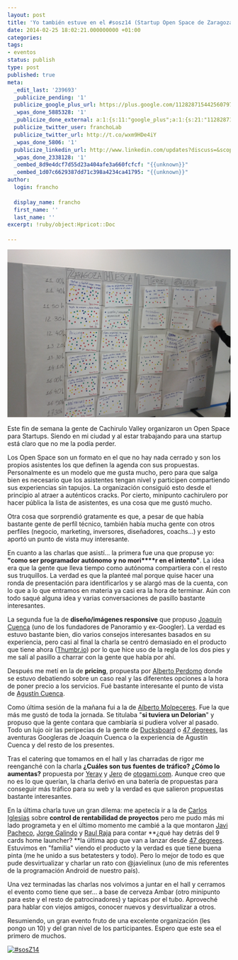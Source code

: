 ```yaml
---
layout: post
title: 'Yo también estuve en el #sosz14 (Startup Open Space de Zaragoza)'
date: 2014-02-25 18:02:21.000000000 +01:00
categories:
tags:
- eventos
status: publish
type: post
published: true
meta:
  _edit_last: '239693'
  _publicize_pending: '1'
  publicize_google_plus_url: https://plus.google.com/112828715442560797065/posts/WH6Eyfbfpze
  _wpas_done_5885328: '1'
  _publicize_done_external: a:1:{s:11:"google_plus";a:1:{s:21:"112828715442560797065";b:1;}}
  publicize_twitter_user: franchoLab
  publicize_twitter_url: http://t.co/wxm9HDe4iY
  _wpas_done_5806: '1'
  publicize_linkedin_url: http://www.linkedin.com/updates?discuss=&scope=48905255&stype=M&topic=5844124044924198912&type=U&a=OhkL
  _wpas_done_2338128: '1'
  _oembed_8d9e4dcf7d55d23a404afe3a660fcfcf: "{{unknown}}"
  _oembed_1d07c6629387dd71c398a4234ca41795: "{{unknown}}"
author:
  login: francho

  display_name: francho
  first_name: ''
  last_name: ''
excerpt: !ruby/object:Hpricot::Doc
  
---
```

![IMG_20140222_115610](/assets/img_20140222_115610.jpg)

Este fin de semana la gente de Cachirulo Valley organizaron un Open Space para Startups. Siendo en mi ciudad y al estar trabajando para una startup está claro que no me la podía perder.

Los Open Space son un formato en el que no hay nada cerrado y son los propios asistentes los que definen la agenda con sus propuestas. Personalmente es un modelo que me gusta mucho, pero para que salga bien es necesario que los asistentes tengan nivel y participen compartiendo sus experiencias sin tapujos. La organización consiguió esto desde el principio al atraer a auténticos cracks. Por cierto, minipunto cachirulero por hacer pública la lista de asistentes, es una cosa que me gustó mucho.

Otra cosa que sorprendió gratamente es que, a pesar de que había bastante gente de perfíl técnico, también había mucha gente con otros perfiles (negocio, marketing, inversores, diseñadores, coachs...) y esto aportó un punto de vista muy interesante.

En cuanto a las charlas que asistí... la primera fue una que propuse yo: **"como ser programador autónomo y no mori****r en el intento"**. La idea era que la gente que lleva tiempo como autónoma compartiera con el resto sus truquillos. La verdad es que la planteé mal porque quise hacer una ronda de presentación para identificarlos y se alargó mas de la cuenta, con lo que a lo que entramos en materia ya casi era la hora de terminar. Aún con todo saqué alguna idea y varias conversaciones de pasillo bastante interesantes.

La segunda fue la de **diseño/imágenes responsive** que propuso [Joaquín Cuenca](https://twitter.com/@cuenca) (uno de los fundadores de Panoramio y ex-Googler). La verdad es estuvo bastante bien, dio varios consejos interesantes basados en su experiencia, pero casi al final la charla se centró demasiado en el producto que tiene ahora ([Thumbr.io](http://Thumbr.io)) por lo que hice uso de la regla de los dos pies y me salí al pasillo a charrar con la gente que había por ahí.

Después me metí en la de **pricing**, propuesta por [Alberto Perdomo](http://www.twitter.com/@albertoperdomo) donde se estuvo debatiendo sobre un caso real y las diferentes opciones a la hora de poner precio a los servicios. Fué bastante interesante el punto de vista de [Agustín Cuenca](https://twitter.com/@agustincnc).

Como última sesión de la mañana fui a la de [Alberto Molpeceres](https://twitter.com/@molpe). Fue la que más me gustó de toda la jornada. Se titulaba "**si tuviera un Delorian**" y propuso que la gente contara que cambiaría si pudiera volver al pasado. Todo un lujo oir las peripecias de la gente de [Ducksboard](https://ducksboard.com/about/) o [4](http://www.47deg.com/company)[7 degrees](http://www.47deg.com/company), las aventuras Googleras de Joaquin Cuenca o la experiencia de Agustín Cuenca y del resto de los presentes.

Tras el catering que tomamos en el hall y las charradas de rigor me reenganché con la charla **¿Cuáles son tus fuentes de tráfico? ¿Cómo lo aumentas?** propuesta por [Yeray](https://twitter.com/@ydarias) y [Jero](https://twitter.com/@jerolba) de [otogami.com](http://otogami.com). Aunque creo que no es lo que querían, la charla derivó en una batería de propuestas para conseguir más tráfico para su web y la verdad es que salieron propuestas bastante interesantes.

En la última charla tuve un gran dilema: me apetecía ir a la de [Carlos Iglesias](http://www.twitter.com/@CarlosTheSailor) sobre **control de rentabilidad de proyectos** pero me pudo más mi lado programeta y en el último momento me cambié a la que montaron [Javi Pacheco](https://twitter.com/@javielinux), [Jorge Galindo](http://www.twitter.com/@Jorge__Galindo) y [Raul Raja](https://twitter.com/@raulraja) para contar **¿qué hay detrás del 9 cards home launcher? **la última app que van a lanzar desde [47 degrees](http://www.47deg.com/company). Estuvimos en "familia" viendo el producto y la verdad es que tiene buena pinta (me he unido a sus betatesters y todo). Pero lo mejor de todo es que pude desvirtualizar y charlar un rato con @javielinux (uno de mis referentes de la programación Android de nuestro país).

Una vez terminadas las charlas nos volvimos a juntar en el hall y cerramos el evento como tiene que ser... a base de cerveza Ambar (otro minipunto para este y el resto de patrocinadores) y tapicas por el tubo. Aproveché para hablar con viejos amigos, conocer nuevos y desvirtualizar a otros.

Resumiendo, un gran evento fruto de una excelente organización (les pongo un 10) y del gran nivel de los participantes. Espero que este sea el primero de muchos.

<a data-flickr-embed="true" href="https://www.flickr.com/photos/cachirulovalley/albums/72157641478772945"
   title="#sosZ14"><img src="https://farm3.staticflickr.com/2825/12757656534_5fb4fe304c_z.jpg" width="640" height="427"
                        alt="#sosZ14"></a>
<script async src="//embedr.flickr.com/assets/client-code.js" charset="utf-8"></script>
